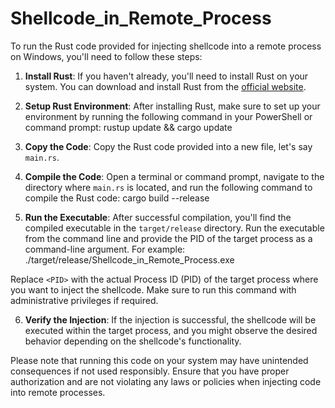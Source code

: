 # Shellcode_in_Remote_Process
To run the Rust code provided for injecting shellcode into a remote process on Windows, you'll need to follow these steps:

1. **Install Rust**: If you haven't already, you'll need to install Rust on your system. You can download and install Rust from the [official website](https://www.rust-lang.org/tools/install).

2. **Setup Rust Environment**: After installing Rust, make sure to set up your environment by running the following command in your PowerShell or command prompt:
rustup update && cargo update

3. **Copy the Code**: Copy the Rust code provided into a new file, let's say `main.rs`.

4. **Compile the Code**: Open a terminal or command prompt, navigate to the directory where `main.rs` is located, and run the following command to compile the Rust code:
cargo build --release

5. **Run the Executable**: After successful compilation, you'll find the compiled executable in the `target/release` directory. Run the executable from the command line and provide the PID of the target process as a command-line argument. For example:
./target/release/Shellcode_in_Remote_Process.exe <PID>

Replace `<PID>` with the actual Process ID (PID) of the target process where you want to inject the shellcode. Make sure to run this command with administrative privileges if required.

6. **Verify the Injection**: If the injection is successful, the shellcode will be executed within the target process, and you might observe the desired behavior depending on the shellcode's functionality.

Please note that running this code on your system may have unintended consequences if not used responsibly. Ensure that you have proper authorization and are not violating any laws or policies when injecting code into remote processes.

